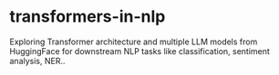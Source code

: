 # transformers-in-nlp
Exploring Transformer architecture and multiple LLM models from HuggingFace for downstream NLP tasks like classification, sentiment analysis, NER..

